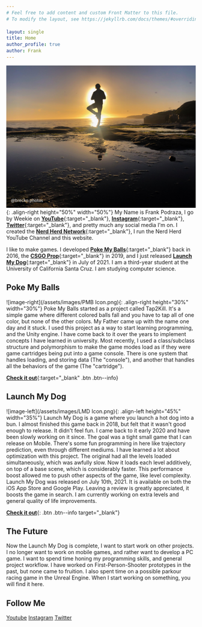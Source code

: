 ```yaml
---
# Feel free to add content and custom Front Matter to this file.
# To modify the layout, see https://jekyllrb.com/docs/themes/#overriding-theme-defaults

layout: single
title: Home
author_profile: true
author: Frank
---
```


![image-right](/assets/images/frank.jpg){: .align-right height="50%" width="50%"}
My Name is Frank Podraza, I go by Weekie on [**YouTube**](https://www.youtube.com/channel/UCqR1s3Jy4bRMN9c5XGLuLOQ){:target="_blank"}, [**Instagram**](https://www.instagram.com/weekie_nhn/){:target="_blank"}, [**Twitter**](https://twitter.com/Weekie_NHN){:target="_blank"}, and pretty much any social media I'm on. I created the [**Nerd Herd Network**](/about/){:target="_blank"}, I run the Nerd Herd YouTube Channel and this website.

I like to make games. I developed [**Poke My Balls**](/projects/poke-my-balls/){:target="_blank"} back in 2016, the [**CSGO Prop**](/projects/csgo-prop/){:target="_blank"} in 2019, and I just released [**Launch My Dog**](/projects/launch-my-dog/){:target="_blank"} in July of 2021. I am a third-year student at the University of California Santa Cruz. I am studying computer science.


## Poke My Balls

![image-right](/assets/images/PMB Icon.png){: .align-right height="30%" width="30%"}
Poke My Balls started as a project called Tap2Kill. It's a simple game where different colored balls fall and you have to tap all of one color, but none of the other colors. My Father came up with the name one day and it stuck. I used this project as a way to start learning programming, and the Unity engine. I have come back to it over the years to implement concepts I have learned in university. Most recently, I used a class/subclass structure and polymorphism to make the game modes load as if they were game cartridges being put into a game console. There is one system that handles loading, and storing data (The "console"), and another that handles all the behaviors of the game (The "cartridge").

[**Check it out**](/projects/poke-my-balls/){:target="_blank" .btn .btn--info}

## Launch My Dog

![image-left](/assets/images/LMD Icon.png){: .align-left height="45%" width="35%"}
Launch My Dog is a game where you launch a hot dog into a bun. I almost finished this game back in 2018, but felt that it wasn't good enough to release. It didn't feel fun. I came back to it early 2020 and have been slowly working on it since. The goal was a tight small game that I can release on Mobile. There's some fun programming in here like trajectory prediction, even through different mediums. I have learned a lot about optimization with this project. The original had all the levels loaded simultaneously, which was awfully slow. Now it loads each level additively, on top of a base scene, which is considerably faster. This performance boost allowed me to push other aspects of the game, like level complexity. Launch My Dog was released on July 10th, 2021. It is available on both the iOS App Store and Google Play. Leaving a review is greatly appreciated, it boosts the game in search. I am currently working on extra levels and general quality of life improvements.

[**Check it out**](/projects/launch-my-dog/){: .btn .btn--info target="_blank"}

## The Future

Now the Launch My Dog is complete, I want to start work on other projects. I no longer want to work on mobile games, and rather want to develop a PC game. I want to spend time honing my programming skills, and general project workflow. I have worked on First-Person-Shooter prototypes in the past, but none came to fruition. I also spent time on a possible parkour racing game in the Unreal Engine. When I start working on something, you will find it here.

## Follow Me

<a href="https://www.youtube.com/channel/UCqR1s3Jy4bRMN9c5XGLuLOQ" class="btn btn--danger">Youtube</a> <a href="https://www.instagram.com/weekie_nhn/" class="btn btn--warning">Instagram</a> <a href="https://twitter.com/Weekie_NHN" class="btn btn--info">Twitter</a>

